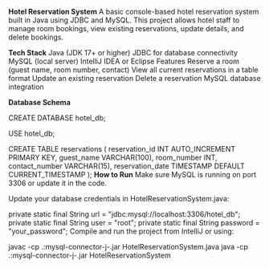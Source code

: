 **Hotel Reservation System**
A basic console-based hotel reservation system built in Java using JDBC and MySQL.
This project allows hotel staff to manage room bookings, view existing reservations, update details, and delete bookings.

**Tech Stack**
Java (JDK 17+ or higher)
JDBC for database connectivity
MySQL (local server)
IntelliJ IDEA or Eclipse
Features
Reserve a room (guest name, room number, contact)
View all current reservations in a table format
Update an existing reservation
Delete a reservation
MySQL database integration

**Database Schema**


CREATE DATABASE hotel_db;

USE hotel_db;

CREATE TABLE reservations (
    reservation_id INT AUTO_INCREMENT PRIMARY KEY,
    guest_name VARCHAR(100),
    room_number INT,
    contact_number VARCHAR(15),
    reservation_date TIMESTAMP DEFAULT CURRENT_TIMESTAMP
);
**How to Run**
Make sure MySQL is running on port 3306 or update it in the code.

Update your database credentials in HotelReservationSystem.java:

private static final String url = "jdbc:mysql://localhost:3306/hotel_db";
private static final String user = "root";
private static final String password = "your_password";
Compile and run the project from IntelliJ or using:

javac -cp .:mysql-connector-j-<version>.jar HotelReservationSystem.java
java -cp .:mysql-connector-j-<version>.jar HotelReservationSystem
